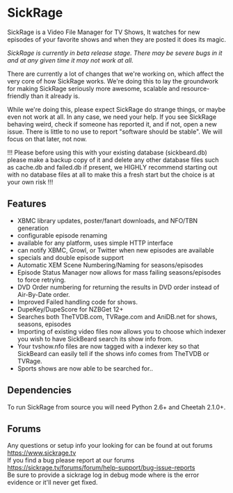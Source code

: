 SickRage
=====

SickRage is a Video File Manager for TV Shows, It watches for new episodes of your favorite shows and when they are posted it does its magic.

*SickRage  is currently in beta release stage. There may be severe bugs in it and at any given time it may not work at all.*

There are currently a lot of changes that we're working on, which affect the very core of how SickRage works. We're doing this to lay the groundwork
for making SickRage seriously more awesome, scalable and resource-friendly than it already is.
 
While we're doing this, please expect SickRage do strange things, or maybe even not work at all. In any case, we need your help. If you see SickRage behaving weird, check if someone has reported it, and if not, open a new issue. There is little to no use to report "software should be stable". We will focus on that later, not now.

!!! Please before using this with your existing database (sickbeard.db) please make a backup copy of it and delete any other database files such as cache.db and failed.db if present, we HIGHLY recommend starting out with no database files at all to make this a fresh start but the choice is at your own risk !!!

## Features
- XBMC library updates, poster/fanart downloads, and NFO/TBN generation
- configurable episode renaming
- available for any platform, uses simple HTTP interface
- can notify XBMC, Growl, or Twitter when new episodes are available
- specials and double episode support
- Automatic XEM Scene Numbering/Naming for seasons/episodes
- Episode Status Manager now allows for mass failing seasons/episodes to force retrying.
- DVD Order numbering for returning the results in DVD order instead of Air-By-Date order.
- Improved Failed handling code for shows.
- DupeKey/DupeScore for NZBGet 12+
- Searches both TheTVDB.com, TVRage.com and AniDB.net for shows, seasons, episodes
- Importing of existing video files now allows you to choose which indexer you wish to have SickBeard search its show info from.
- Your tvshow.nfo files are now tagged with a indexer key so that SickBeard can easily tell if the shows info comes from TheTVDB or TVRage.
- Sports shows are now able to be searched for..

## Dependencies
To run SickRage from source you will need Python 2.6+ and Cheetah 2.1.0+.

## Forums
Any questions or setup info your looking for can be found at out forums https://www.sickrage.tv
<br>
If you find a bug please report at our forums https://sickrage.tv/forums/forum/help-support/bug-issue-reports
<br>
Be sure to provide a sickrage log in debug mode where is the error evidence or it'll never get fixed.
